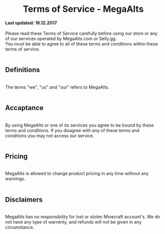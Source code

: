<h1 align="center">Terms of Service - MegaAlts</h1>
<b>Last updated: 16.12.2017</b>
<br><br>
Please read these Terms of Service carefully before using our store or any of our services operated by MegaAlts.com or Selly.gg.
<br>
You must be able to agree to all of these terms and conditions within these terms of service.
<br>
<br>
<h2>Definitions</h2>
<br>
The terms "we", "us" and "our" refers to MegaAlts.
<br>
<br>
<h2>Accaptance</h2>
<br>
By using MegaAlts or one of its services you agree to be bound by these terms and conditions. If you disagree with any of these terms and conditions you may not access our service.
<br>
<br>
<h2>Pricing</h2>
<br>
MegaAlts is allowed to change product pricing in any time without any warnings.
<br>
<br>
<h2>Disclaimers</h2>
<br>
MegaAlts has no responsibility for lost or stolen Minecraft account's. We do not have any type of warrenty, and refunds will not be given in any circumstance. 
